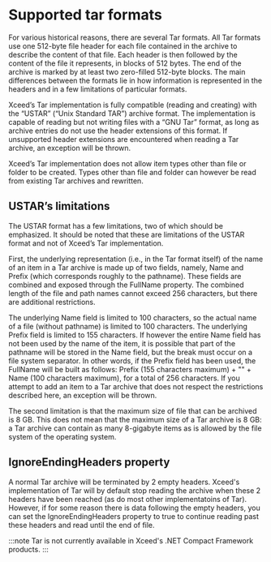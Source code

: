 # Supported tar formats

For various historical reasons, there are several Tar formats. All Tar formats use one 512-byte file header for each file contained in the archive to describe the content of that file. Each header is then followed by the content of the file it represents, in blocks of 512 bytes. The end of the archive is marked by at least two zero-filled 512-byte blocks. The main differences between the formats lie in how information is represented in the headers and in a few limitations of particular formats. 

Xceed’s Tar implementation is fully compatible (reading and creating) with the “USTAR” (“Unix Standard TAR”) archive format. The implementation is capable of reading but not writing files with a “GNU Tar” format, as long as archive entries do not use the header extensions of this format. If unsupported header extensions are encountered when reading a Tar archive, an exception will be thrown. 

Xceed’s Tar implementation does not allow item types other than file or folder to be created. Types other than file and folder can however be read from existing Tar archives and rewritten.

## USTAR’s limitations

The USTAR format has a few limitations, two of which should be emphasized. It should be noted that these are limitations of the USTAR format and not of Xceed’s Tar implementation. 

First, the underlying representation (i.e., in the Tar format itself) of the name of an item in a Tar archive is made up of two fields, namely, Name and Prefix (which corresponds roughly to the pathname). These fields are combined and exposed through the FullName property. The combined length of the file and path names cannot exceed 256 characters, but there are additional restrictions. 

The underlying Name field is limited to 100 characters, so the actual name of a file (without pathname) is limited to 100 characters. The underlying Prefix field is limited to 155 characters. If however the entire Name field has not been used by the name of the item, it is possible that part of the pathname will be stored in the Name field, but the break must occur on a file system separator. In other words, if the Prefix field has been used, the FullName will be built as follows: Prefix (155 characters maximum) + "\" + Name (100 characters maximum), for a total of 256 characters. If you attempt to add an item to a Tar archive that does not respect the restrictions described here, an exception will be thrown. 

The second limitation is that the maximum size of file that can be archived is 8 GB. This does not mean that the maximum size of a Tar archive is 8 GB: a Tar archive can contain as many 8-gigabyte items as is allowed by the file system of the operating system.

## IgnoreEndingHeaders property

A normal Tar archive will be terminated by 2 empty headers. Xceed's implementation of Tar will by default stop reading the archive when these 2 headers have been reached (as do most other implementatoins of Tar). However, if for some reason there is data following the empty headers, you can set the IgnoreEndingHeaders property to true to continue reading past these headers and read until the end of file. 

:::note
Tar is not currently available in Xceed's .NET Compact Framework products.
:::